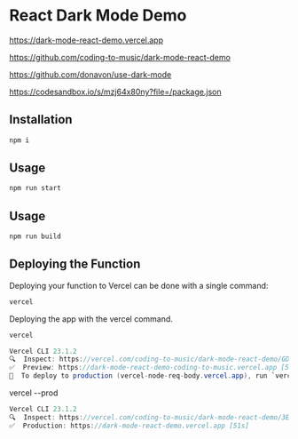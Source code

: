 # React Dark Mode Demo

https://dark-mode-react-demo.vercel.app

https://github.com/coding-to-music/dark-mode-react-demo

https://github.com/donavon/use-dark-mode

https://codesandbox.io/s/mzj64x80ny?file=/package.json

## Installation

```java
npm i
```

## Usage

```java
npm run start
```

## Usage

```java
npm run build
```

## Deploying the Function

Deploying your function to Vercel can be done with a single command:

```java
vercel
```

Deploying the app with the vercel command.

```java
vercel
```

```java
Vercel CLI 23.1.2
🔍  Inspect: https://vercel.com/coding-to-music/dark-mode-react-demo/GDjVaEZxT3JVihy3mZsBEHTUDGCf [2s]
✅  Preview: https://dark-mode-react-demo-coding-to-music.vercel.app [59s]
📝  To deploy to production (vercel-node-req-body.vercel.app), run `vercel --prod`
```

vercel --prod

```java
Vercel CLI 23.1.2
🔍  Inspect: https://vercel.com/coding-to-music/dark-mode-react-demo/3E6cKKyPWSHjCmmBGpMvLG7eVgA1 [985ms]
✅  Production: https://dark-mode-react-demo.vercel.app [51s]
```
